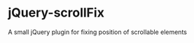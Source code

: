 jQuery-scrollFix
================

A small jQuery plugin for fixing position of scrollable elements
